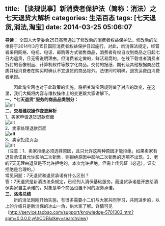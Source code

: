 title: 【谈规说事】新消费者保护法（简称：消法）之七天退货大解析
categories: 生活百态
tags: [七天退货,消法,淘宝]
date: 2014-03-25 05:06:07
---
<strong>导读：</strong> 全国人大常委会25日高票通过了修改后的消费者权益保护法。修改后的法律将于2014年3月15日国际消费者权益保护日起施行。对此，新消保法规定，经营者采用网络、电视、电话、邮购等方式销售商品，消费者有权自收到商品之日起七日内退货，且无需说明理由。但消费者定做的，鲜活易腐的，在线下载或者消费者拆封的音像制品、计算机软件等数字化商品，交付的报纸、期刊及其他根据商品性质并经消费者在购买时确认不宜退货的商品除外。法律同时明确，退货运费由消费者承担。
<div>       因此淘宝网也对于此政策的实施，将相关淘宝网规则做了对应的改变，在这里，我们大概将内容与维权操作上的变更跟大家讲解下。</div>
<div><strong>一、“七天退货”服务的商品品类划分：</strong></div>
<div><img alt="alt" src="http://img.taobaocdn.com/bao/album/T1DKCfFtxdXXb1upjX" /></div>
<div><strong>二、交易维权操作变更解析</strong></div>
<div><strong></strong>1、买家申请退货退款页面</div>
<div><img alt="alt" src="http://img.taobaocdn.com/bao/album/T1C0mGFu0fXXb1upjX" /></div>
<div>2、卖家处理退款页面</div>
<div><strong><img alt="alt" src="http://img.taobaocdn.com/bao/album/T1BXaxFAhfXXb1upjX" /></strong></div>
<div>3、卖家拒绝页面</div>
<div><img alt="alt" src="http://img.taobaocdn.com/bao/album/T1GtFRFB0oXXb1upjX" /></div>
<div>（注意：1、卖家拒绝必须选择原因，且只允许这两种原因才能拒绝，如果卖家有退货承诺且允许影响二次销售，则拒绝原因中影响二次销售的选项不出现。2、老的7天无理由退货是不允许拒绝的，本次允许拒绝，但需上传凭证（必选），证实拒绝是合理的。）</div>
<div>常见问题：7天退货和退货承诺有什么区别？</div>
<div>答：7天退货是新消法法条规定，已经列入消保基础服务。而退货承诺是开放给消保卖家自主承诺的，对象是单个商品设置不同的服务承诺。</div>
<div><strong>三、洛洛总结</strong></div>
<div>       新的消法刚刚开始实施，有很多需要小二们与大家共同学习，共同进步的，以上的介绍只是新消保的冰山一角，供大家了解。详情可见（<a href="http://service.taobao.com/support/knowledge-5701303.htm?spm=0.0.0.0.yAhCDE&amp;dkey=searchview" target="_self">http://service.taobao.com/support/knowledge-5701303.htm?spm=0.0.0.0.yAhCDE&amp;dkey=searchview</a>）</div>